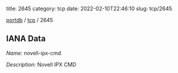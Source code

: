 title: 2645
category: tcp
date: 2022-02-10T22:46:10
slug: tcp/2645

[portdb](/) / [tcp](/category/tcp.html) / 2645


## IANA Data

_Name:_ novell-ipx-cmd

_Description:_ Novell IPX CMD

